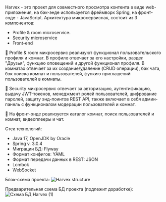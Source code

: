 Harvex - это проект для совместного просмотра контента в виде web-приложения, на бэк-энде используется фреймворк Spring, на фронт-энде - JavaScript.
Архитектура микросервисная, состоит из 3 компонентов:

- Profile & room microservice.
- Security microservice
- Front-end

💾 Profile & room микросервис реализуют функционал пользовательского профиля и комнат. В профиле отвечает за его настройки, раздел "Друзья", функцию оповещений и другой функционал профиля. В комнатах отвечает за их создание/удаление (CRUD операции), бэк чата, бэк поиска комнат и пользователей, функию приглашений пользователей в комнаты.

💾 Security микросервис отвечает за авторизацию, аутентификацию, выдачу JWT-токенов, менеджмент ролей пользователей, шифрование паролей, защиту энд-поинтов REST API, также включает в себя админ-панель с функционалом модерации пользователей и комнат.

💾 На фронт-энде реализуется каталог комнат, поиск пользователей и комнат, видеоплееры и чат.


Стек технологий:
- Java 17, OpenJDK by Oracle
- Spring v. 3.0.4
- Миграции БД: Flyway
- Формат конфигов: YAML
- Формат передачи данных в REST: JSON
- Lombok
- WebSocket

Блок-схема проекта:
![Harvex structure](https://user-images.githubusercontent.com/98740924/222722924-e5e59d74-96cb-4283-b728-896a85fa241b.jpeg)

Предварительная схема БД проекта (подлежит доработке):
![Схема БД Harvex (1)](https://user-images.githubusercontent.com/98740924/222909310-957ec113-4820-455e-aaa4-05a9f088016c.jpeg)
